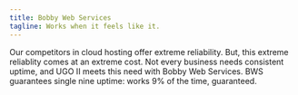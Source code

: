 ```yaml
---
title: Bobby Web Services
tagline: Works when it feels like it.
---
```


Our competitors in cloud hosting offer extreme reliability. But, this extreme reliablity comes at an extreme cost. Not every business needs consistent uptime, and UGO II meets this need with Bobby Web Services. BWS guarantees single nine uptime: works 9% of the time, guaranteed.

